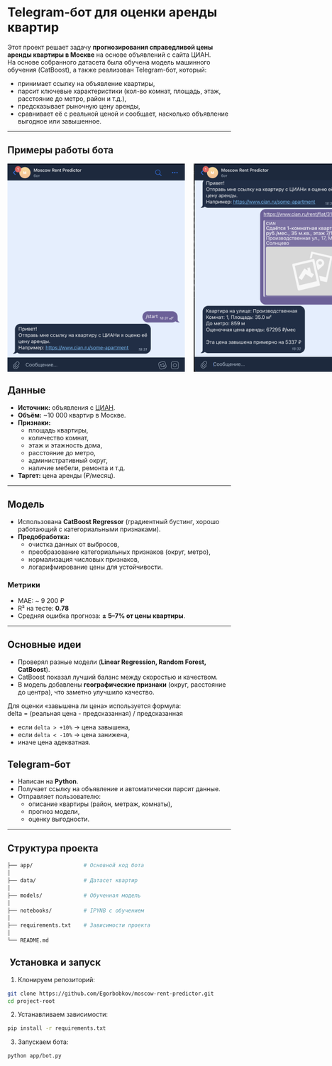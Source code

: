# Telegram-бот для оценки аренды квартир
Этот проект решает задачу **прогнозирования справедливой цены аренды квартиры в Москве** на основе объявлений с сайта ЦИАН.  
На основе собранного датасета была обучена модель машинного обучения (CatBoost), а также реализован Telegram-бот, который:

- принимает ссылку на объявление квартиры,  
- парсит ключевые характеристики (кол-во комнат, площадь, этаж, расстояние до метро, район и т.д.),  
- предсказывает рыночную цену аренды,  
- сравнивает её с реальной ценой и сообщает, насколько объявление выгодное или завышенное.  

---

##  Примеры работы бота

<div style="display: flex; gap: 20px;">

<img src="res/ex_1.png" alt="Пример 1" width="400px">
<img src="res/ex_2.png" alt="Пример 2" width="400px">

</div>

##  Данные  

- **Источник:** объявления с [ЦИАН](https://www.cian.ru/).  
- **Объём:** ~10 000 квартир в Москве.  
- **Признаки:**
  - площадь квартиры,  
  - количество комнат,  
  - этаж и этажность дома,  
  - расстояние до метро,  
  - административный округ,  
  - наличие мебели, ремонта и т.д.  
- **Таргет:** цена аренды (₽/месяц).  

---

## Модель  

- Использована **CatBoost Regressor** (градиентный бустинг, хорошо работающий с категориальными признаками).  
- **Предобработка:**
  - очистка данных от выбросов,  
  - преобразование категориальных признаков (округ, метро),  
  - нормализация числовых признаков,  
  - логарифмирование цены для устойчивости.  

### Метрики  
- MAE: ~ 9 200 ₽  
- R² на тесте: **0.78**  
- Средняя ошибка прогноза: **± 5–7% от цены квартиры**.  

---

##  Основные идеи  

- Проверял разные модели (**Linear Regression, Random Forest, CatBoost**).  
- CatBoost показал лучший баланс между скоростью и качеством.  
- В модель добавлены **географические признаки** (округ, расстояние до центра), что заметно улучшило качество.  

Для оценки «завышена ли цена» используется формула:  
delta = (реальная цена - предсказанная) / предсказанная

- если `delta > +10%` → цена завышена,  
- если `delta < -10%` → цена занижена,  
- иначе цена адекватная.  

##  Telegram-бот  

- Написан на **Python**.  
- Получает ссылку на объявление и автоматически парсит данные.  
- Отправляет пользователю:  
  - описание квартиры (район, метраж, комнаты),  
  - прогноз модели,  
  - оценку выгодности. 
---

## Структура проекта
```bash
├── app/                # Основной код бота
│
├── data/               # Датасет квартир
│
├── models/             # Обученная модель
│
├── notebooks/          # IPYNB с обучением
│
├── requirements.txt    # Зависимости проекта
│
└── README.md
```

## ️ Установка и запуск

1. Клонируем репозиторий:
```bash
git clone https://github.com/Egorbobkov/moscow-rent-predictor.git
cd project-root
```
2. Устанавливаем зависимости:
```bash
pip install -r requirements.txt
```
3. Запускаем бота:
```bash
python app/bot.py
```